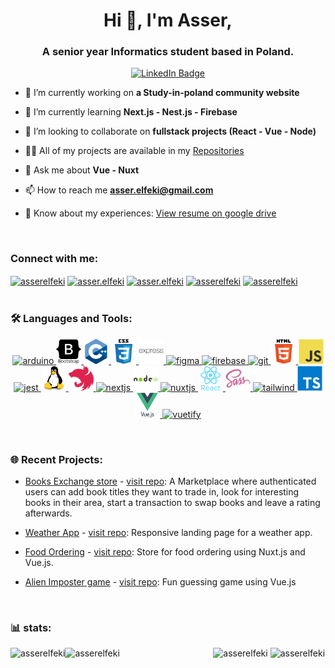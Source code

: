 <h1 align="center">Hi 👋, I'm Asser,</h1>
<h3 align="center">A senior year Informatics student based in Poland.</h3>

<p align="center">
  <a  href="https://www.linkedin.com/in/asserelfeki/" target="_blank">
    <img src="https://img.shields.io/badge/LinkedIn-0077B5?style=for-the-badge&logo=linkedin&logoColor=white" alt="LinkedIn Badge"/>
  </a>
</p>




- 🔭 I’m currently working on **a Study-in-poland community website**

- 🌱 I’m currently learning **Next.js - Nest.js - Firebase**

- 👯 I’m looking to collaborate on **fullstack projects (React - Vue - Node)**

- 👨‍💻 All of my projects are available in my [Repositories](https://github.com/AsserElfeki?tab=repositories)


- 💬 Ask me about **Vue - Nuxt**

- 📫 How to reach me **asser.elfeki@gmail.com**

- 📄 Know about my experiences: [View resume on google drive](https://drive.google.com/file/d/1WRjsFgDpE3TqZfNXr6TI1d7KNWkzvk4G/view?usp=sharing)

<br>

<h3 align="left">Connect with me:</h3>
<a href="https://linkedin.com/in/asserelfeki" target="blank"><img align="center" src="https://raw.githubusercontent.com/rahuldkjain/github-profile-readme-generator/master/src/images/icons/Social/linked-in-alt.svg" alt="asserelfeki" height="30" width="40" /></a>
<a href="https://www.facebook.com/asser.alfeki/" target="blank"><img align="center" src="https://raw.githubusercontent.com/rahuldkjain/github-profile-readme-generator/master/src/images/icons/Social/facebook.svg" alt="asser.elfeki" height="30" width="40" /></a>
<a href="https://www.instagram.com/asser_m_elfeki/" target="blank"><img align="center" src="https://raw.githubusercontent.com/rahuldkjain/github-profile-readme-generator/master/src/images/icons/Social/instagram.svg" alt="asser.elfeki" height="30" width="40" /></a>
<a href="https://twitter.com/AsserElfeki" target="blank"><img align="center" src="https://raw.githubusercontent.com/rahuldkjain/github-profile-readme-generator/master/src/images/icons/Social/twitter.svg" alt="asserelfeki" height="30" width="40" /></a>
<!-- dev.to link -->
<a href="https://dev.to/asserelfeki" target="blank"><img align="center" src="https://d2fltix0v2e0sb.cloudfront.net/dev-badge.svg" alt="asserelfeki" height="30" width="40" /></a>



<br>
<br>

<h3 align="left">🛠 Languages and Tools:</h3>
<p align="center"> <a href="https://www.arduino.cc/" target="_blank" rel="noreferrer"> <img src="https://cdn.worldvectorlogo.com/logos/arduino-1.svg" alt="arduino" width="40" height="40"/> </a> <a href="https://getbootstrap.com" target="_blank" rel="noreferrer"> <img src="https://raw.githubusercontent.com/devicons/devicon/master/icons/bootstrap/bootstrap-plain-wordmark.svg" alt="bootstrap" width="40" height="40"/> </a> <a href="https://www.w3schools.com/cpp/" target="_blank" rel="noreferrer"> <img src="https://raw.githubusercontent.com/devicons/devicon/master/icons/cplusplus/cplusplus-original.svg" alt="cplusplus" width="40" height="40"/> </a> <a href="https://www.w3schools.com/css/" target="_blank" rel="noreferrer"> <img src="https://raw.githubusercontent.com/devicons/devicon/master/icons/css3/css3-original-wordmark.svg" alt="css3" width="40" height="40"/> </a> <a href="https://expressjs.com" target="_blank" rel="noreferrer"> <img src="https://raw.githubusercontent.com/devicons/devicon/master/icons/express/express-original-wordmark.svg" alt="express" width="40" height="40"/> </a> <a href="https://www.figma.com/" target="_blank" rel="noreferrer"> <img src="https://www.vectorlogo.zone/logos/figma/figma-icon.svg" alt="figma" width="40" height="40"/> </a> <a href="https://firebase.google.com/" target="_blank" rel="noreferrer"> <img src="https://www.vectorlogo.zone/logos/firebase/firebase-icon.svg" alt="firebase" width="40" height="40"/> </a> <a href="https://git-scm.com/" target="_blank" rel="noreferrer"> <img src="https://www.vectorlogo.zone/logos/git-scm/git-scm-icon.svg" alt="git" width="40" height="40"/> </a> <a href="https://www.w3.org/html/" target="_blank" rel="noreferrer"> <img src="https://raw.githubusercontent.com/devicons/devicon/master/icons/html5/html5-original-wordmark.svg" alt="html5" width="40" height="40"/> </a> <a href="https://developer.mozilla.org/en-US/docs/Web/JavaScript" target="_blank" rel="noreferrer"> <img src="https://raw.githubusercontent.com/devicons/devicon/master/icons/javascript/javascript-original.svg" alt="javascript" width="40" height="40"/> </a> <a href="https://jestjs.io" target="_blank" rel="noreferrer"> <img src="https://www.vectorlogo.zone/logos/jestjsio/jestjsio-icon.svg" alt="jest" width="40" height="40"/> </a> <a href="https://www.linux.org/" target="_blank" rel="noreferrer"> <img src="https://raw.githubusercontent.com/devicons/devicon/master/icons/linux/linux-original.svg" alt="linux" width="40" height="40"/> </a> <a href="https://nestjs.com/" target="_blank" rel="noreferrer"> <img src="https://raw.githubusercontent.com/devicons/devicon/master/icons/nestjs/nestjs-plain.svg" alt="nestjs" width="40" height="40"/> </a> <a href="https://nextjs.org/" target="_blank" rel="noreferrer"> <img src="https://cdn.worldvectorlogo.com/logos/nextjs-2.svg" alt="nextjs" width="40" height="40"/> </a> <a href="https://nodejs.org" target="_blank" rel="noreferrer"> <img src="https://raw.githubusercontent.com/devicons/devicon/master/icons/nodejs/nodejs-original-wordmark.svg" alt="nodejs" width="40" height="40"/> </a> <a href="https://nuxtjs.org/" target="_blank" rel="noreferrer"> <img src="https://www.vectorlogo.zone/logos/nuxtjs/nuxtjs-icon.svg" alt="nuxtjs" width="40" height="40"/> </a> <a href="https://reactjs.org/" target="_blank" rel="noreferrer"> <img src="https://raw.githubusercontent.com/devicons/devicon/master/icons/react/react-original-wordmark.svg" alt="react" width="40" height="40"/> </a> <a href="https://sass-lang.com" target="_blank" rel="noreferrer"> <img src="https://raw.githubusercontent.com/devicons/devicon/master/icons/sass/sass-original.svg" alt="sass" width="40" height="40"/> </a> <a href="https://tailwindcss.com/" target="_blank" rel="noreferrer"> <img src="https://www.vectorlogo.zone/logos/tailwindcss/tailwindcss-icon.svg" alt="tailwind" width="40" height="40"/> </a> <a href="https://www.typescriptlang.org/" target="_blank" rel="noreferrer"> <img src="https://raw.githubusercontent.com/devicons/devicon/master/icons/typescript/typescript-original.svg" alt="typescript" width="40" height="40"/> </a> <a href="https://vuejs.org/" target="_blank" rel="noreferrer"> <img src="https://raw.githubusercontent.com/devicons/devicon/master/icons/vuejs/vuejs-original-wordmark.svg" alt="vuejs" width="40" height="40"/> </a> <a href="https://vuetifyjs.com/en/" target="_blank" rel="noreferrer"> <img src="https://bestofjs.org/logos/vuetify.svg" alt="vuetify" width="40" height="40"/> </a> </p>

<br>


### 🌐 Recent Projects: 

- [Books Exchange store](https://boookzexchange.store/) - [visit repo](https://github.com/AsserElfeki/Instant_Book_exchange#readme):  A Marketplace where authenticated users can add book titles they want to trade in, look for interesting books in their area, start a transaction to swap books and leave a rating afterwards.

- [Weather App](https://asserelfeki.github.io/Weather-App-landing-page/) - [visit repo](https://github.com/AsserElfeki/Weather-App-landing-page/blob/master/README.md):
Responsive landing page for a weather app.

- [Food Ordering](https://nuxt-food-asser.netlify.app/) - [visit repo](https://github.com/AsserElfeki/nuxtfood#readme): 
Store for food ordering using Nuxt.js and Vue.js.

- [Alien Imposter game](https://alienimposter-game.netlify.app/) - [visit repo](https://github.com/AsserElfeki/aliengame-using-vue.js#readme): 
Fun guessing game using Vue.js 

<br>

### 📊 stats: 
<img src="https://komarev.com/ghpvc/?username=asserelfeki&label=Profile%20views&color=0e75b6&style=flat" alt="asserelfeki" /> 

<img align="left" src="https://github-readme-stats.vercel.app/api/top-langs?username=asserelfeki&show_icons=true&locale=en&layout=compact" alt="asserelfeki" />

<img align="left" width="47%" src="https://github-readme-stats.vercel.app/api?username=asserelfeki&show_icons=true&locale=en" alt="asserelfeki" />

<img src="https://github-readme-streak-stats.herokuapp.com/?user=asserelfeki&" alt="asserelfeki" />

